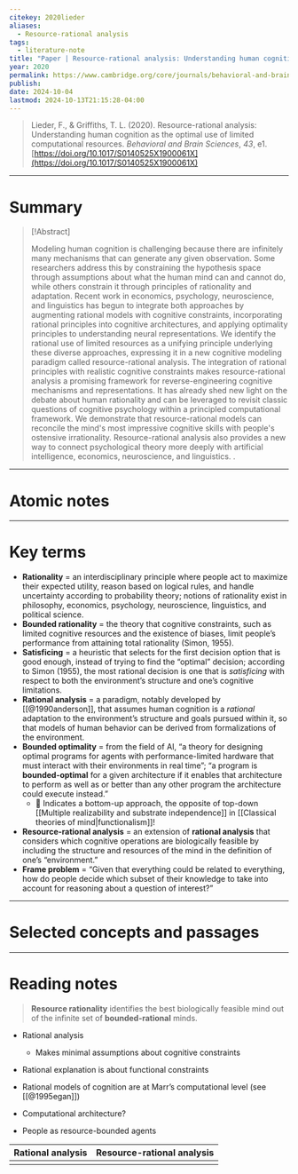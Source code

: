 ```yaml
---
citekey: 2020lieder
aliases:
  - Resource-rational analysis
tags:
  - literature-note
title: "Paper | Resource-rational analysis: Understanding human cognition as the optimal use of limited computational resources"
year: 2020
permalink: https://www.cambridge.org/core/journals/behavioral-and-brain-sciences/article/resourcerational-analysis-understanding-human-cognition-as-the-optimal-use-of-limited-computational-resources/586866D9AD1D1EA7A1EECE217D392F4A
publish: 
date: 2024-10-04
lastmod: 2024-10-13T21:15:28-04:00
---
```

> Lieder, F., & Griffiths, T. L. (2020). Resource-rational analysis: Understanding human cognition as the optimal use of limited computational resources. _Behavioral and Brain Sciences_, _43_, e1. [https://doi.org/10.1017/S0140525X1900061X](https://doi.org/10.1017/S0140525X1900061X)

---

# Summary

> [!Abstract]
>
> Modeling human cognition is challenging because there are infinitely many mechanisms that can generate any given observation. Some researchers address this by constraining the hypothesis space through assumptions about what the human mind can and cannot do, while others constrain it through principles of rationality and adaptation. Recent work in economics, psychology, neuroscience, and linguistics has begun to integrate both approaches by augmenting rational models with cognitive constraints, incorporating rational principles into cognitive architectures, and applying optimality principles to understanding neural representations. We identify the rational use of limited resources as a unifying principle underlying these diverse approaches, expressing it in a new cognitive modeling paradigm called resource-rational analysis. The integration of rational principles with realistic cognitive constraints makes resource-rational analysis a promising framework for reverse-engineering cognitive mechanisms and representations. It has already shed new light on the debate about human rationality and can be leveraged to revisit classic questions of cognitive psychology within a principled computational framework. We demonstrate that resource-rational models can reconcile the mind's most impressive cognitive skills with people's ostensive irrationality. Resource-rational analysis also provides a new way to connect psychological theory more deeply with artificial intelligence, economics, neuroscience, and linguistics.
>.


---

# Atomic notes



---

# Key terms

- **Rationality** = an interdisciplinary principle where people act to maximize their expected utility, reason based on logical rules, and handle uncertainty according to probability theory; notions of rationality exist in philosophy, economics, psychology, neuroscience, linguistics, and political science.
- **Bounded rationality** = the theory that cognitive constraints, such as limited cognitive resources and the existence of biases, limit people’s performance from attaining total rationality (Simon, 1955).
- **Satisficing** = a heuristic that selects for the first decision option that is good enough, instead of trying to find the “optimal” decision; according to Simon (1955), the most rational decision is one that is *satisficing* with respect to both the environment’s structure and one’s cognitive limitations.
- **Rational analysis** = a paradigm, notably developed by [[@1990anderson]], that assumes human cognition is a *rational* adaptation to the environment’s structure and goals pursued within it, so that models of human behavior can be derived from formalizations of the environment.
- **Bounded optimality** = from the field of AI, “a theory for designing optimal programs for agents with performance-limited hardware that must interact with their environments in real time”; “a program is **bounded-optimal** for a given architecture if it enables that architecture to perform as well as or better than any other program the architecture could execute instead.”
	- 💭 Indicates a bottom-up approach, the opposite of top-down [[Multiple realizability and substrate independence]] in [[Classical theories of mind|functionalism]]!
- **Resource-rational analysis** = an extension of **rational analysis** that considers which cognitive operations are biologically feasible by including the structure and resources of the mind in the definition of one’s “environment.”
- **Frame problem** = “Given that everything could be related to everything, how do people decide which subset of their knowledge to take into account for reasoning about a question of interest?”

---

# Selected concepts and passages

---

# Reading notes

>**Resource rationality** identifies the best biologically feasible mind out of the infinite set of **bounded-rational** minds.

- Rational analysis
	- Makes minimal assumptions about cognitive constraints

- Rational explanation is about functional constraints
- Rational models of cognition are at Marr’s computational level (see [[@1995egan]])
- Computational architecture?
- People as resource-bounded agents

| Rational analysis | Resource-rational analysis |
| ----------------- | -------------------------- |
|                   |                            |
